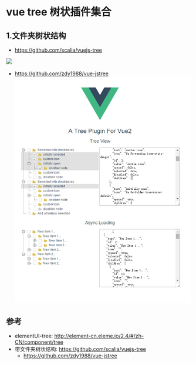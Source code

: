 # vue tree 树状插件集合

## 1.文件夹树状结构
- https://github.com/scalia/vuejs-tree

![](https://raw.githubusercontent.com/scalia/vuejs-tree/7b6d80f7362cdaf0da9eba9997a9b132c5b99e7b/images/tree.png)

- https://github.com/zdy1988/vue-jstree
![](https://github.com/zdy1988/vue-jstree/raw/master/pic.png)

## 参考
- elementUI-tree: http://element-cn.eleme.io/2.4/#/zh-CN/component/tree
- 带文件夹树状结构: https://github.com/scalia/vuejs-tree
  - https://github.com/zdy1988/vue-jstree
